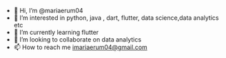 - 👋 Hi, I’m @mariaerum04
- 👀 I’m interested in python, java , dart, flutter, data science,data analytics etc
- 🌱 I’m currently learning flutter
- 💞️ I’m looking to collaborate on data analytics
- 📫 How to reach me imariaerum04@gmail.com

<!---
mariaerum04/mariaerum04 is a ✨ special ✨ repository because its `README.md` (this file) appears on your GitHub profile.
You can click the Preview link to take a look at your changes.
--->
